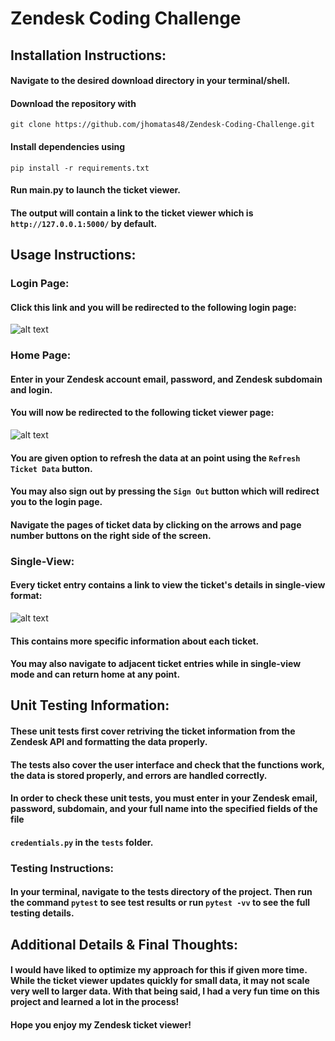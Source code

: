 # Zendesk Coding Challenge
## Installation Instructions:
#### Navigate to the desired download directory in your terminal/shell.
#### Download the repository with
```git clone https://github.com/jhomatas48/Zendesk-Coding-Challenge.git```

#### Install dependencies using
```pip install -r requirements.txt```

#### Run main.py to launch the ticket viewer.
#### The output will contain a link to the ticket viewer which is ```http://127.0.0.1:5000/``` by default.

## Usage Instructions:
### Login Page:
#### Click this link and you will be redirected to the following login page:
![alt text](images/zendesk_login.png)

### Home Page:
#### Enter in your Zendesk account email, password, and Zendesk subdomain and login.
#### You will now be redirected to the following ticket viewer page:
![alt text](images/zendesk_home.png)

#### You are given option to refresh the data at an point using the ```Refresh Ticket Data``` button.
#### You may also sign out by pressing the ```Sign Out``` button which will redirect you to the login page.
#### Navigate the pages of ticket data by clicking on the arrows and page number buttons on the right side of the screen.

### Single-View:
#### Every ticket entry contains a link to view the ticket's details in single-view format:
![alt text](images/zendesk_single.png)
#### This contains more specific information about each ticket.
#### You may also navigate to adjacent ticket entries while in single-view mode and can return home at any point.

## Unit Testing Information:
#### These unit tests first cover retriving the ticket information from the Zendesk API and formatting the data properly.
#### The tests also cover the user interface and check that the functions work, the data is stored properly, and errors are handled correctly.
#### In order to check these unit tests, you must enter in your Zendesk email, password, subdomain, and your full name into the specified fields of the file 
#### ```credentials.py``` in the ```tests``` folder.

### Testing Instructions:
#### In your terminal, navigate to the tests directory of the project. Then run the command ```pytest``` to see test results or run ```pytest -vv``` to see the full testing details.

## Additional Details & Final Thoughts:
#### I would have liked to optimize my approach for this if given more time. While the ticket viewer updates quickly for small data, it may not scale very well to larger data. With that being said, I had a very fun time on this project and learned a lot in the process!
#### Hope you enjoy my Zendesk ticket viewer!

